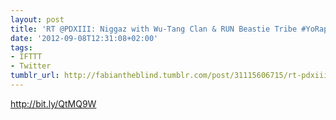 ```yaml
---
layout: post
title: 'RT @PDXIII: Niggaz with Wu-Tang Clan & RUN Beastie Tribe #YoRap'
date: '2012-09-08T12:31:08+02:00'
tags:
- IFTTT
- Twitter
tumblr_url: http://fabiantheblind.tumblr.com/post/31115606715/rt-pdxiii-niggaz-with-wu-tang-clan-run-beastie
---
```

http://bit.ly/QtMQ9W
